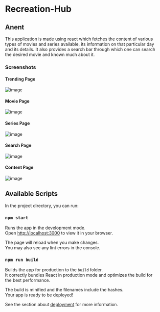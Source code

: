 # Recreation-Hub

## Anent
This application is made using react which fetches the content of various types of movies and series available, its information on that particular day and its details.
It also provides a search bar through which one can search the desired movie and known much about it.

### Screenshots
#### Trending Page
![image](https://user-images.githubusercontent.com/86602285/177925391-4744ee61-14ff-4295-8c7b-dc5ad6f7b72e.png)
#### Movie Page
![image](https://user-images.githubusercontent.com/86602285/177925451-51fff4b9-d228-44df-97c5-f5097bb57787.png)
#### Series Page
![image](https://user-images.githubusercontent.com/86602285/177925502-8cc89eeb-9332-452a-bab7-1ba1ea0214f2.png)
#### Search Page
![image](https://user-images.githubusercontent.com/86602285/177925597-618b3732-b01c-42f0-a9a0-32cfc06b987e.png)
#### Content Page
![image](https://user-images.githubusercontent.com/86602285/177925733-0f65f77d-1cc7-4c52-9791-99ed96adcb8c.png)



## Available Scripts

In the project directory, you can run:

### `npm start`

Runs the app in the development mode.\
Open [http://localhost:3000](http://localhost:3000) to view it in your browser.

The page will reload when you make changes.\
You may also see any lint errors in the console.

### `npm run build`

Builds the app for production to the `build` folder.\
It correctly bundles React in production mode and optimizes the build for the best performance.

The build is minified and the filenames include the hashes.\
Your app is ready to be deployed!

See the section about [deployment](https://facebook.github.io/create-react-app/docs/deployment) for more information.

